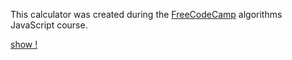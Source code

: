 This calculator was created during the [FreeCodeCamp](https://www.freecodecamp.org/) algorithms JavaScript course.

[show !](https://sshaprans.github.io/calculator_calories/)
